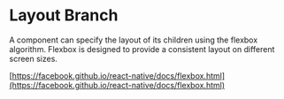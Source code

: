 # Layout Branch

A component can specify the layout of its children using the flexbox algorithm. 
Flexbox is designed to provide a consistent layout on different screen sizes.

[https://facebook.github.io/react-native/docs/flexbox.html](https://facebook.github.io/react-native/docs/flexbox.html)
